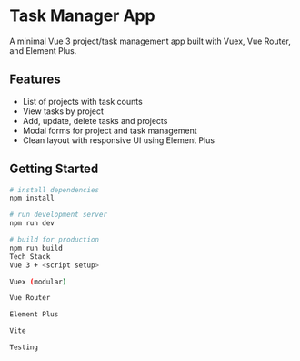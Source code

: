 # Task Manager App

A minimal Vue 3 project/task management app built with Vuex, Vue Router, and Element Plus.

## Features

- List of projects with task counts
- View tasks by project
- Add, update, delete tasks and projects
- Modal forms for project and task management
- Clean layout with responsive UI using Element Plus

## Getting Started

```bash
# install dependencies
npm install

# run development server
npm run dev

# build for production
npm run build
Tech Stack
Vue 3 + <script setup>

Vuex (modular)

Vue Router

Element Plus

Vite

Testing